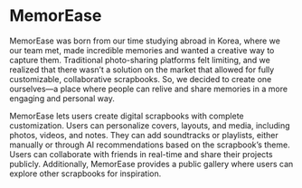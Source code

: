 # MemorEase
MemorEase was born from our time studying abroad in Korea, where we our team met, made incredible memories and wanted a creative way to capture them. Traditional photo-sharing platforms felt limiting, and we realized that there wasn’t a solution on the market that allowed for fully customizable, collaborative scrapbooks. So, we decided to create one ourselves—a place where people can relive and share memories in a more engaging and personal way.

MemorEase lets users create digital scrapbooks with complete customization. Users can personalize covers, layouts, and media, including photos, videos, and notes. They can add soundtracks or playlists, either manually or through AI recommendations based on the scrapbook’s theme. Users can collaborate with friends in real-time and share their projects publicly. Additionally, MemorEase provides a public gallery where users can explore other scrapbooks for inspiration.



